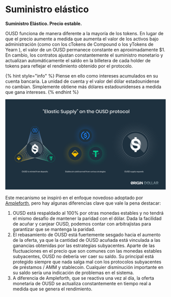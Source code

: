 # Suministro elástico

**Suministro Elástico. Precio estable.**

OUSD funciona de manera diferente a la mayoría de los tokens. En lugar de que el precio aumente a medida que aumenta el valor de los activos bajo administración  \(como con los cTokens de Compound o los yTokens de Yearn \), el valor de un OUSD permanece constante en aproximadamente $1. En cambio, los contratos ajustan constantemente el suministro monetario y actualizan automáticamente el saldo en la billetera de cada holder de tokens para reflejar el rendimiento obtenido por el protocolo.

{% hint style="info" %}
Piense en ello como intereses acumulados en su cuenta bancaria. La unidad de cuenta y el valor del dólar estadounidense no cambian. Simplemente obtiene más dólares estadounidenses a medida que gana intereses.
{% endhint %}

![](../.gitbook/assets/ousd_docs_graphics_4.png)

Este mecanismo se inspiró en el enfoque novedoso adoptado por [Ampleforth](https://www.ampleforth.org/), pero hay algunas diferencias clave que vale la pena destacar:

1. OUSD está respaldado al 100% por otras monedas estables y no tendrá el mismo desafío de mantener la paridad con el dólar. Dada la facilidad de acuñar y canjear OUSD, podemos contar con arbitrajistas para garantizar que se mantenga la paridad.
2. El rebasamiento de OUSD está fuertemente sesgado hacia el aumento de la oferta, ya que la cantidad de OUSD acuñada está vinculada a las ganancias obtenidas por las estrategias subyacentes. Aparte de las fluctuaciones en el precio que son comunes con las monedas estables subyacentes, OUSD no debería ver caer su saldo. Su principal está protegido siempre que nada salga mal con los protocolos subyacentes de préstamos / AMM y stablecoin. Cualquier disminución importante en su saldo sería una indicación de problemas en el sistema.
3. A diferencia de Ampleforth, que se reactiva una vez al día, la oferta monetaria de OUSD se actualiza constantemente en tiempo real a medida que se genera el rendimiento.

